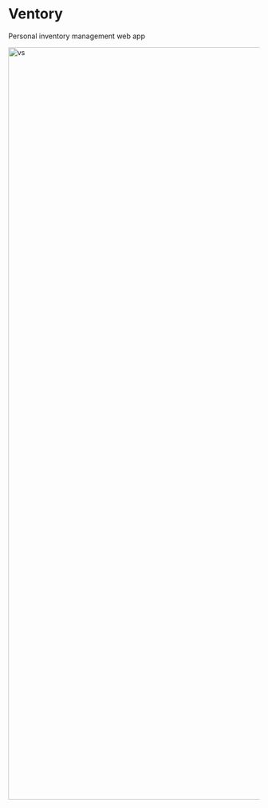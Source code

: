 # Ventory
Personal inventory management web app

<img width="1508" alt="vs" src="https://github.com/saadixl/Ventory/assets/1633940/d7827924-1aee-410c-9739-e28a05ef62fb">

